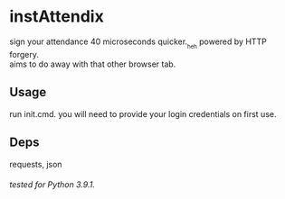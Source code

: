# instAttendix
sign your attendance 40 microseconds quicker.<sub><sub>heh</sub></sub> powered by HTTP forgery. </br>aims to do away with that other browser tab.

## Usage
run init.cmd. you will need to provide your login credentials on first use.

## Deps
requests, json

###### tested for Python 3.9.1.
